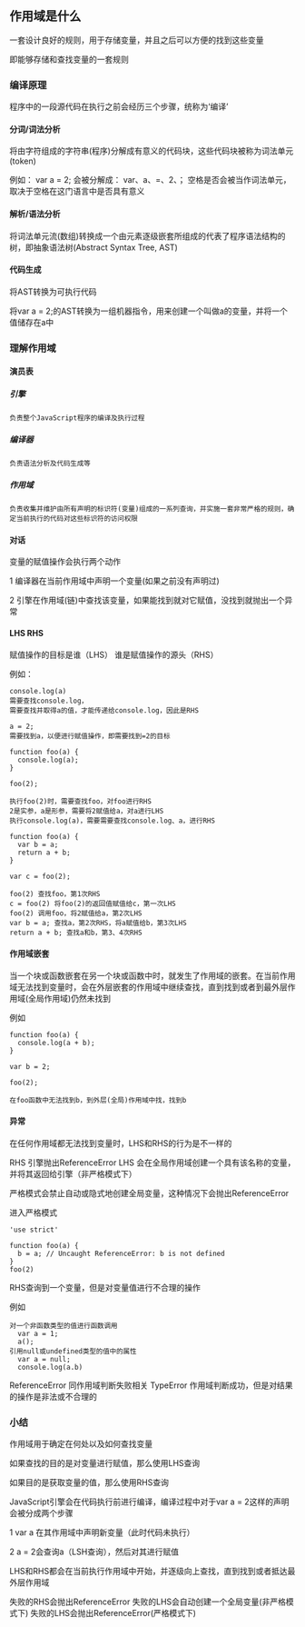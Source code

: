 ## 作用域是什么

  一套设计良好的规则，用于存储变量，并且之后可以方便的找到这些变量
  
  即能够存储和查找变量的一套规则

### 编译原理

  程序中的一段源代码在执行之前会经历三个步骤，统称为‘编译’

#### 分词/词法分析

  将由字符组成的字符串(程序)分解成有意义的代码块，这些代码块被称为词法单元(token)

  例如： var a = 2;
  会被分解成： var、a、=、2、；
  空格是否会被当作词法单元，取决于空格在这门语言中是否具有意义

#### 解析/语法分析

  将词法单元流(数组)转换成一个由元素逐级嵌套所组成的代表了程序语法结构的树，即抽象语法树(Abstract Syntax Tree, AST)

#### 代码生成

  将AST转换为可执行代码

  将var a = 2;的AST转换为一组机器指令，用来创建一个叫做a的变量，并将一个值储存在a中

### 理解作用域

#### 演员表

  ##### 引擎
    负责整个JavaScript程序的编译及执行过程

  ##### 编译器
    负责语法分析及代码生成等

  ##### 作用域
    负责收集并维护由所有声明的标识符(变量)组成的一系列查询，并实施一套非常严格的规则，确定当前执行的代码对这些标识符的访问权限

#### 对话
  变量的赋值操作会执行两个动作
  
  1 编译器在当前作用域中声明一个变量(如果之前没有声明过)
  
  2 引擎在作用域(链)中查找该变量，如果能找到就对它赋值，没找到就抛出一个异常

#### LHS RHS
  赋值操作的目标是谁（LHS）
  谁是赋值操作的源头（RHS）

  例如：

    console.log(a)
    需要查找console.log，
    需要查找并取得a的值，才能传递给console.log，因此是RHS

    a = 2;
    需要找到a，以便进行赋值操作，即需要找到=2的目标

    function foo(a) {
      console.log(a);
    }

    foo(2);

    执行foo(2)时，需要查找foo，对foo进行RHS
    2是实参，a是形参，需要将2赋值给a，对a进行LHS
    执行console.log(a)，需要需要查找console.log、a，进行RHS

    function foo(a) {
      var b = a;
      return a + b;
    }

    var c = foo(2);

    foo(2) 查找foo，第1次RHS
    c = foo(2) 将foo(2)的返回值赋值给c，第一次LHS
    foo(2) 调用foo，将2赋值给a，第2次LHS
    var b = a; 查找a，第2次RHS，将a赋值给b，第3次LHS
    return a + b; 查找a和b，第3、4次RHS

#### 作用域嵌套
  当一个块或函数嵌套在另一个块或函数中时，就发生了作用域的嵌套。在当前作用域无法找到变量时，会在外层嵌套的作用域中继续查找，直到找到或者到最外层作用域(全局作用域)仍然未找到

  例如
  
    function foo(a) {
      console.log(a + b);
    }

    var b = 2;

    foo(2);

    在foo函数中无法找到b，到外层(全局)作用域中找，找到b

#### 异常
  在任何作用域都无法找到变量时，LHS和RHS的行为是不一样的

  RHS 引擎抛出ReferenceError
  LHS 会在全局作用域创建一个具有该名称的变量，并将其返回给引擎（非严格模式下）
  
  严格模式会禁止自动或隐式地创建全局变量，这种情况下会抛出ReferenceError

  进入严格模式
    
    'use strict'

    function foo(a) {
      b = a; // Uncaught ReferenceError: b is not defined
    }
    foo(2)

  RHS查询到一个变量，但是对变量值进行不合理的操作
  
  例如

    对一个非函数类型的值进行函数调用
      var a = 1;
      a();
    引用null或undefined类型的值中的属性
      var a = null;
      console.log(a.b)

  ReferenceError  同作用域判断失败相关
  TypeError       作用域判断成功，但是对结果的操作是非法或不合理的

### 小结

  作用域用于确定在何处以及如何查找变量

  如果查找的目的是对变量进行赋值，那么使用LHS查询

  如果目的是获取变量的值，那么使用RHS查询

  JavaScript引擎会在代码执行前进行编译，编译过程中对于var a = 2这样的声明会被分成两个步骤

  1 var a 在其作用域中声明新变量（此时代码未执行）

  2 a = 2会查询a（LSH查询），然后对其进行赋值

  LHS和RHS都会在当前执行作用域中开始，并逐级向上查找，直到找到或者抵达最外层作用域

  失败的RHS会抛出ReferenceError
  失败的LHS会自动创建一个全局变量(非严格模式下)
  失败的LHS会抛出ReferenceError(严格模式下)




